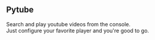## Pytube

Search and play youtube videos from the console.  
Just configure your favorite player and you're good to go.